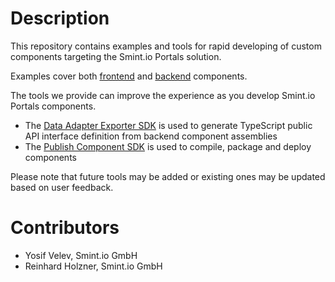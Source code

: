 Description
===========

This repository contains examples and tools for rapid developing of custom components targeting the Smint.io Portals solution.

Examples cover both [frontend](Examples/Frontend/) and [backend](Examples/Backend/) components.

The tools we provide can improve the experience as you develop Smint.io Portals components.

- The [Data Adapter Exporter SDK](Examples/Backend/#user-content-data-adapter-public-api-interfaces) is used to generate TypeScript public API interface definition from backend component assemblies
- The [Publish Component SDK](Tools/Portals-SDK-PublishComponent-CLI/Release/) is used to compile, package and deploy components

Please note that future tools may be added or existing ones may be updated based on user feedback.

Contributors
============

- Yosif Velev, Smint.io GmbH
- Reinhard Holzner, Smint.io GmbH